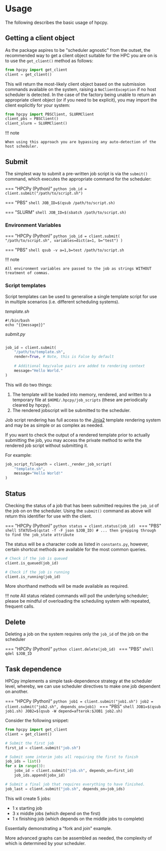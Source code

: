 # Usage

The following describes the basic usage of hpcpy.

## Getting a client object

As the package aspires to be "scheduler agnostic" from the outset, the recommended way to get a client object suitable for the HPC you are on is to use the `get_client()` method as follows:

```python
from hpcpy import get_client
client = get_client()
```

This will return the most-likely client object based on the submission commands available on the system, raising a `NoClientException` if no host scheduler is detected. In the case of the factory being unable to return an appropriate client object (or if you need to be explicit), you may import the client explicitly for your system:

```python
from hpcpy import PBSClient, SLURMClient
client_pbs = PBSClient()
client_slurm = SLURMClient()
```

!!! note

    When using this approach you are bypassing any auto-detection of the host scheduler.

## Submit

The simplest way to submit a pre-written job script is via the `submit()` command, which executes the appropriate command for the scheduler:

=== "HPCPy (Python)"
    ```python
    job_id = client.submit("/path/to/script.sh")
    ```

=== "PBS"
    ```shell
    JOB_ID=$(qsub /path/to/script.sh)
    ```

=== "SLURM"
    ```shell
    JOB_ID=$(sbatch /path/to/script.sh)
    ```

### Environment Variables

=== "HPCPy (Python)"
    ```python
    job_id = client.submit(
        "/path/to/script.sh",
        variables=dict(a=1, b="test")
    )
    ```

=== "PBS"
    ```shell
    qsub -v a=1,b=test /path/to/script.sh
    ```

!!! note
    
    All environment variables are passed to the job as strings WITHOUT treatment of commas.

### Script templates

Script templates can be used to generalise a single template script for use in multiple scenarios (i.e. different scheduling systems).

*template.sh*
```shell
#!/bin/bash
echo "{{message}}"
```
*submit.py*
```python

job_id = client.submit(
    "/path/to/template.sh",
    render=True, # Note, this is False by default
    
    # Additional key/value pairs are added to rendering context
    message="Hello World."
)
```

This will do two things:

1. The template will be loaded into memory, rendered, and written to a temporary file at `$HOME/.hpcpy/job_scripts` (these are periodically cleared by hpcpy).
2. The rendered jobscript will be submitted to the scheduler.

Job script rendering has full access to the [Jinja2](https://jinja.palletsprojects.com/en/3.1.x/) template rendering system and may be as simple or as complex as needed.

If you want to check the output of a rendered template prior to actually submitting the job, you may access the private method to write the rendered job script without submitting it.

For example:

```python
job_script_filepath = client._render_job_script(
    "template.sh",
    message="Hello World!"
)
```

## Status

Checking the status of a job that has been submitted requires the `job_id` of the job on on the scheduler. Using the `submit()` command as above will return this identifier for use with the client.

=== "HPCPy (Python)"
    ```python
    status = client.status(job_id)
    ```
=== "PBS"
    ```shell
    STATUS=$(qstat -f -F json $JOB_ID)
    # ... then grepping through to find the job_state attribute
    ```

The status will be a character code as listed in `constants.py`, however, certain shortcut methods are available for the most common queries.

```python
# Check if the job is queued
client.is_queued(job_id)

# Check if the job is running
client.is_running(job_id)
```

More shorthand methods will be made available as required.

!!! note
    All status related commands will poll the underlying scheduler; please be mindful of overloading the scheduling system with repeated, frequent calls.

## Delete

Deleting a job on the system requires only the `job_id` of the job on the scheduler

=== "HPCPy (Python)"
    ```python
    client.delete(job_id)
    ```
=== "PBS"
    ```shell
    qdel $JOB_ID
    ```

## Task dependence

HPCpy implements a simple task-dependence strategy at the scheduler level, whereby, we can use scheduler directives to make one job dependent on another.

=== "HPCPy (Python)"
    ```python
    job1 = client.submit("job1.sh")
    job2 = client.submit("job2.sh", depends_on=job1)
    ```
=== "PBS"
    ```shell
    JOB1=$(qsub job1.sh)
    JOB2=$(qsub -W depend=afterok:$JOB1 job2.sh)
    ```

Consider the following snippet:

```python
from hpcpy import get_client
client = get_client()

# Submit the first job
first_id = client.submit("job.sh")

# Submit some interim jobs all requiring the first to finish
job_ids = list()
for x in range(3):
    jobx_id = client.submit("job.sh", depends_on=first_id)
    job_ids.append(jobx_id)

# Submit a final job that requires everything to have finished.
job_last = client.submit("job.sh", depends_on=job_ids)
```

This will create 5 jobs:

- 1 x starting job
- 3 x middle jobs (which depend on the first)
- 1 x finishing job (which depends on the middle jobs to complete)

Essentially demonstrating a "fork and join" example.

More advanced graphs can be assembled as needed, the complexity of which is determined by your scheduler.